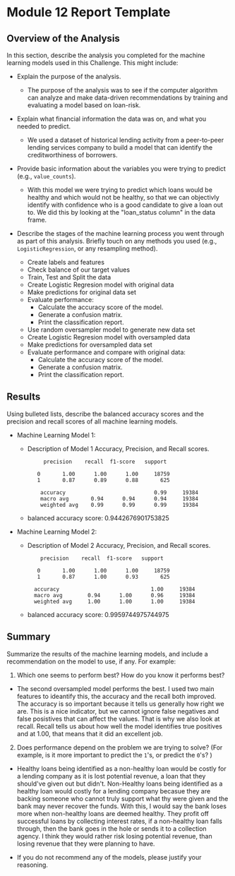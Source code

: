 # Module 12 Report Template

## Overview of the Analysis

In this section, describe the analysis you completed for the machine learning models used in this Challenge. This might include:

* Explain the purpose of the analysis.
  * The purpose of the analysis was to see if the computer algorithm can analyze and make data-driven recommendations by training and evaluating a model based on loan-risk.

* Explain what financial information the data was on, and what you needed to predict.
  * We used a dataset of historical lending activity from a peer-to-peer lending services company to build a model that can identify the creditworthiness of borrowers.

* Provide basic information about the variables you were trying to predict (e.g., `value_counts`).
  * With this model we were trying to predict which loans would be healthy and which would not be healthy, so that we can objectivly identify with confidence who is a good candidate to give a loan out to. We did this by looking at the "loan_status column" in the data frame. 

* Describe the stages of the machine learning process you went through as part of this analysis. Briefly touch on any methods you used (e.g., `LogisticRegression`, or any resampling method).
  -  Create labels and features
  - Check balance of our target values
  - Train, Test and Split the data
  - Create Logistic Regresion model with original data
  - Make predictions for original data set 
  - Evaluate performance:
    - Calculate the accuracy score of the model.
    - Generate a confusion matrix.
    - Print the classification report.
  - Use random oversampler model to generate new data set
  - Create Logistic Regresion model with oversampled data
  - Make predictions for oversampled data set 
  - Evaluate performance and compare with original data:
    - Calculate the accuracy score of the model.
    - Generate a confusion matrix.
    - Print the classification report.

## Results

Using bulleted lists, describe the balanced accuracy scores and the precision and recall scores of all machine learning models.

* Machine Learning Model 1:
  * Description of Model 1 Accuracy, Precision, and Recall scores.
           

             precision    recall  f1-score   support

           0       1.00      1.00      1.00     18759
           1       0.87      0.89      0.88       625

            accuracy                            0.99     19384
            macro avg       0.94      0.94      0.94     19384
            weighted avg    0.99      0.99      0.99     19384

  * balanced accuracy score: 0.9442676901753825 

* Machine Learning Model 2:
  * Description of Model 2 Accuracy, Precision, and Recall scores.
            
            precision    recall  f1-score   support

           0       1.00      1.00      1.00     18759
           1       0.87      1.00      0.93       625

          accuracy                             1.00     19384
          macro avg        0.94      1.00      0.96     19384
          weighted avg     1.00      1.00      1.00     19384

  * balanced accuracy score: 0.9959744975744975 


## Summary

Summarize the results of the machine learning models, and include a recommendation on the model to use, if any. For example:

1. Which one seems to perform best? How do you know it performs best?

  * The second oversampled model performs the best. I used two main features to ideantify this, the accuracy and the recall both improved. The accuracy is so important because it tells us generally how right we are. This is a nice indicator, but we cannot ignore false negatives and false posistives that can affect the values. That is why we also look at recall. Recall tells us about how well the model identifies true positives and at 1.00, that means that it did an excellent job. 

2. Does performance depend on the problem we are trying to solve? (For example, is it more important to predict the `1`'s, or predict the `0`'s? )

 * Healthy loans being identified as a non-healthy loan would be costly for a lending company as it is lost potential revenue, a loan that they should've given out but didn't. Non-Healthy loans being identified as a healthy loan would costly for a lending company becasue they are backing someone who cannot truly support what thy were given and the bank may never recover the funds. With this, I would say the bank loses more when non-healthy loans are deemed healthy. They profit off successful loans by collecting interest rates, if a non-healthy loan falls through, then the bank goes in the hole or sends it to a collection agency. I think they would rather risk losing potential revenue, than losing revenue that they were planning to have.

* If you do not recommend any of the models, please justify your reasoning.
